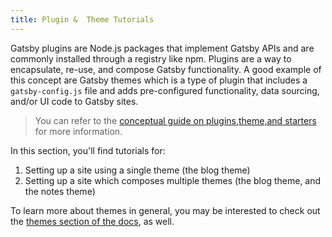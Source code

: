 ```yaml
---
title: Plugin &  Theme Tutorials
---
```


Gatsby plugins are Node.js packages that implement Gatsby APIs and are commonly installed through a registry like npm. Plugins are a way to encapsulate, re-use, and compose Gatsby functionality. A good example of this concept are Gatsby themes which is a type of plugin that includes a `gatsby-config.js` file and adds pre-configured functionality, data sourcing, and/or UI code to Gatsby sites.

> You can refer to the [conceptual guide on plugins,theme,and starters](/docs/plugins-themes-and-starters/) for more information.

In this section, you'll find tutorials for:

1. Setting up a site using a single theme (the blog theme)
2. Setting up a site which composes multiple themes (the blog theme, and the notes theme)

To learn more about themes in general, you may be interested to check out the [themes section of the docs](/docs/themes), as well.

<GuideList slug={props.slug} />
